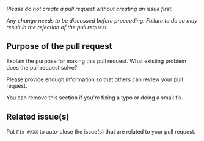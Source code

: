 _Please do not create a pull request without creating an issue first._

_Any change needs to be discussed before proceeding. Failure to do so may result in the rejection of the pull request._

## Purpose of the pull request

Explain the purpose for making this pull request. What existing problem does the
pull request solve?

Please provide enough information so that others can review your pull request.

You can remove this section if you're fixing a typo or doing a small fix.

## Related issue(s)

Put `Fix #XXX` to auto-close the issue(s) that are related to your pull request.
